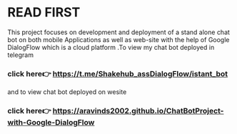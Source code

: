 # READ FIRST
This project focuses on development and deployment of a stand alone chat bot on both mobile Applications as well as web-site with the help of Google DialogFlow which is  a cloud platform .To view my chat bot deployed in telegram
### click here👉 https://t.me/Shakehub_assDialogFlow/istant_bot 
and to view chat bot deployed on wesite 
### click here👉 https://aravinds2002.github.io/ChatBotProject-with-Google-DialogFlow

